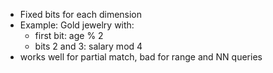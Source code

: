 - Fixed bits for each dimension
- Example: Gold jewelry with: 
	- first bit: age % 2
	- bits 2 and 3: salary mod 4
- works well for partial match, bad for range and NN queries
